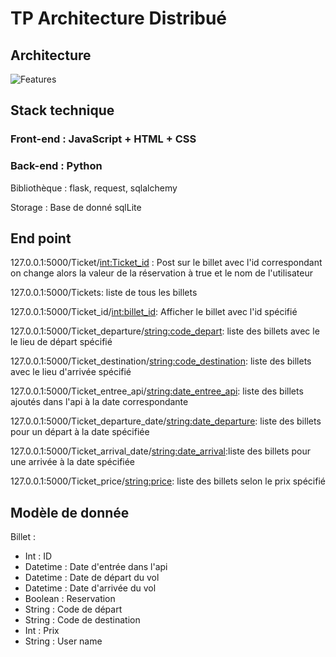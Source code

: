 # TP Architecture Distribué

## Architecture

![Features](tp-architecture/blob/IAD-PITO/static/schema_archi.png)

## Stack technique

### Front-end : JavaScript + HTML + CSS

### Back-end : Python

Bibliothèque : flask, request, sqlalchemy

Storage : Base de donné sqlLite

## End point

127.0.0.1:5000/Ticket/<int:Ticket_id> : Post sur le billet avec l'id correspondant on change alors la valeur de la réservation à true et le nom de l'utilisateur

127.0.0.1:5000/Tickets: liste de tous les billets

127.0.0.1:5000/Ticket_id/<int:billet_id>: Afficher le billet avec l'id spécifié

127.0.0.1:5000/Ticket_departure/<string:code_depart>: liste des billets avec le le lieu de départ spécifié

127.0.0.1:5000/Ticket_destination/<string:code_destination>: liste des billets avec le lieu d'arrivée spécifié

127.0.0.1:5000/Ticket_entree_api/<string:date_entree_api>: liste des billets ajoutés dans l'api à la date correspondante

127.0.0.1:5000/Ticket_departure_date/<string:date_departure>: liste des billets pour un départ à la date spécifiée

127.0.0.1:5000/Ticket_arrival_date/<string:date_arrival>:liste des billets pour une arrivée à la date spécifiée

127.0.0.1:5000/Ticket_price/<string:price>: liste des billets selon le prix spécifié

## Modèle de donnée

Billet :

- Int : ID
- Datetime : Date d'entrée dans l'api
- Datetime : Date de départ du vol
- Datetime : Date d'arrivée du vol
- Boolean : Reservation
- String : Code de départ 
- String : Code de destination
- Int : Prix
- String : User name

